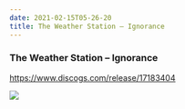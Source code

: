 ```yaml
---
date: 2021-02-15T05-26-20
title: The Weather Station – Ignorance
---
```

### The Weather Station – Ignorance
https://www.discogs.com/release/17183404

![](dayone-moment://D9FD4CDCD6DC41E9A8A09AEB64A13FB3)
